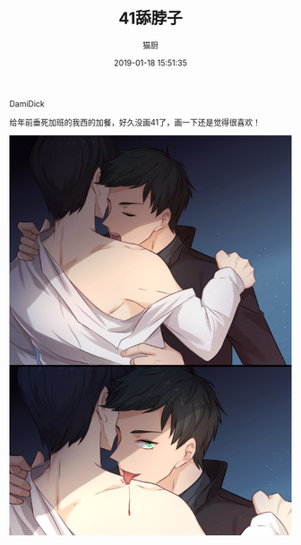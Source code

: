 ﻿---
layout: post
title: 41舔脖子
date: 2019-01-18 15:51:35
updated: 2019-01-18 15:51:35
comments: true
categories: [Photo]
tags: [damidick, damian wayne, dick grayson]
author: "猫厨"
description: ""
toc: true
---

<p>DamiDick</p> 
<p>给年前垂死加班的我西的加餐，好久没画41了，画一下还是觉得很喜欢！</p>

![](https://raw.githubusercontent.com/alicewish/meowchain247/master/img_cVZNdzJtQk9JV2Njc0htV0YzbGVjYlVVaDB0RnNkQzhBUWRvclZvWUtVRW81b1hlSDc0cTV3PT0.jpg)